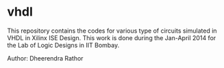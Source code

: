 vhdl
====

This repository contains the codes for various type of circuits simulated in VHDL in Xilinx ISE Design. 
This work is done during the Jan-April 2014 for the Lab of Logic Designs in IIT Bombay.

Author: Dheerendra Rathor
